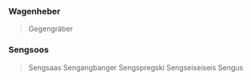 ### Wagenheber
> Gegengräber

### Sengsoos
> Sengsaas
> Sengangbanger
> Sengspregski
> Sengseiseiseis
> Sengus

<!--
**frahofer/frahofer** is a ✨ _special_ ✨ repository because its `README.md` (this file) appears on your GitHub profile.

Here are some ideas to get you started:

- 🔭 I’m currently working on ...
- 🌱 I’m currently learning ...
- 👯 I’m looking to collaborate on ...
- 🤔 I’m looking for help with ...
- 💬 Ask me about ...
- 📫 How to reach me: ...
- 😄 Pronouns: ...
- ⚡ Fun fact: ...
-->

